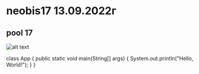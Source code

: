 # neobis17 13.09.2022г
## pool 17
![alt text](C:\Bakyt\pool17\img.jpg)

class App {
    public static void main(String[] args) {
        System.out.println("Hello, World!");
    }
}
